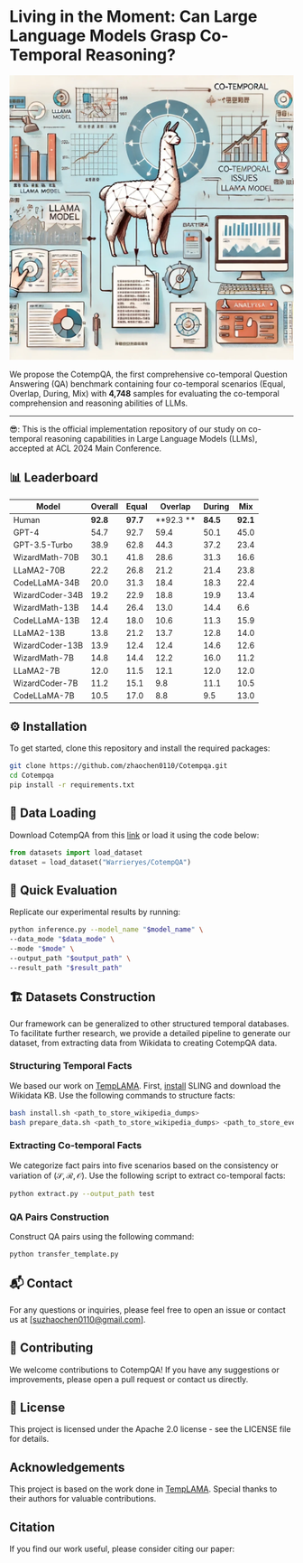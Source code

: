# Living in the Moment: Can Large Language Models Grasp Co-Temporal Reasoning?

<p align="center">
  <img src="picture.png" width=600 alt="image1">
</p>


We propose the CotempQA, the first comprehensive co-temporal Question Answering (QA) benchmark containing four co-temporal scenarios (Equal, Overlap, During, Mix) with **4,748** samples for evaluating the co-temporal comprehension and reasoning abilities of LLMs.


<hr>
😎: This is the official implementation repository of our study on co-temporal reasoning capabilities in Large Language Models (LLMs), accepted at ACL 2024 Main Conference.

## 📊 Leaderboard

| Model           | Overall | Equal  | Overlap | During | Mix  |
| --------------- | ------- | ------ | ------- | ------ | ---- |
| Human           | **92.8**    | **97.7**   | **92.3 **   | **84.5**   | **92.1** |
| GPT-4           | 54.7    | 92.7   | 59.4    | 50.1   | 45.0 |
| GPT-3.5-Turbo   | 38.9    | 62.8   | 44.3    | 37.2   | 23.4 |
| WizardMath-70B  | 30.1    | 41.8   | 28.6    | 31.3   | 16.6 |
| LLaMA2-70B      | 22.2    | 26.8   | 21.2    | 21.4   | 23.8 |
| CodeLLaMA-34B   | 20.0    | 31.3   | 18.4    | 18.3   | 22.4 |
| WizardCoder-34B | 19.2    | 22.9   | 18.8    | 19.9   | 13.4 |
| WizardMath-13B  | 14.4    | 26.4   | 13.0    | 14.4   | 6.6  |
| CodeLLaMA-13B   | 12.4    | 18.0   | 10.6    | 11.3   | 15.9 |
| LLaMA2-13B      | 13.8    | 21.2   | 13.7    | 12.8   | 14.0 |
| WizardCoder-13B | 13.9    | 12.4   | 12.4    | 14.6   | 12.6 |
| WizardMath-7B   | 14.8    | 14.4   | 12.2    | 16.0   | 11.2 |
| LLaMA2-7B       | 12.0    | 11.5   | 12.1    | 12.0   | 12.0 |
| WizardCoder-7B  | 11.2    | 15.1   | 9.8     | 11.1   | 10.5 |
| CodeLLaMA-7B    | 10.5    | 17.0   | 8.8     | 9.5    | 13.0 |


## ⚙️ **Installation**

To get started, clone this repository and install the required packages:

```bash
git clone https://github.com/zhaochen0110/Cotempqa.git
cd Cotempqa
pip install -r requirements.txt
```

## **🚧 Data Loading**

Download CotempQA from this [link](https://huggingface.co/datasets/Warrieryes/CotempQA/) or load it using the code below:

```python
from datasets import load_dataset
dataset = load_dataset("Warrieryes/CotempQA")
```

## 💎 Quick Evaluation

Replicate our experimental results by running:

```bash
python inference.py --model_name "$model_name" \
--data_mode "$data_mode" \
--mode "$mode" \
--output_path "$output_path" \
--result_path "$result_path" 
```

## 🏗️ Datasets Construction

Our framework can be generalized to other structured temporal databases. To facilitate further research, we provide a detailed pipeline to generate our dataset, from extracting data from Wikidata to creating CotempQA data.

### Structuring Temporal Facts

We based our work on [TempLAMA](https://github.com/google-research/language/tree/master/language/templama). First, [install](https://github.com/ringgaard/sling/blob/master/doc/guide/install.md) SLING and download the Wikidata KB. Use the following commands to structure facts:

```bash
bash install.sh <path_to_store_wikipedia_dumps>
bash prepare_data.sh <path_to_store_wikipedia_dumps> <path_to_store_events>
```

### Extracting Co-temporal Facts

We categorize fact pairs into five scenarios based on the consistency or variation of $(\mathcal{S}, \mathcal{R}, \mathcal{O})$. Use the following script to extract co-temporal facts:

```bash
python extract.py --output_path test
```

### QA Pairs Construction

Construct QA pairs using the following command:

```python
python transfer_template.py
```

## 📬 Contact

For any questions or inquiries, please feel free to open an issue or contact us at [suzhaochen0110@gmail.com].

## 🤝 Contributing

We welcome contributions to CotempQA! If you have any suggestions or improvements, please open a pull request or contact us directly.

## 📜 License

This project is licensed under the Apache 2.0 license - see the LICENSE file for details.

## Acknowledgements

This project is based on the work done in [TempLAMA](https://github.com/google-research/language/tree/master/language/templama). Special thanks to their authors for valuable contributions.

## Citation

If you find our work useful, please consider citing our paper:

